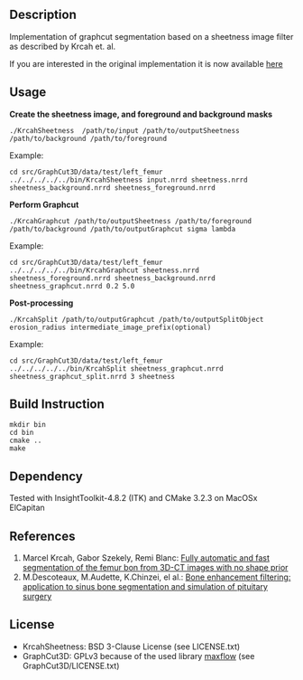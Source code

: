 ## Description
Implementation of graphcut segmentation based on a sheetness image filter as described by Krcah et. al.

If you are interested in the original implementation it is now available [here](https://github.com/mkrcah/bone-segmentation)

## Usage
**Create the sheetness image, and foreground and background masks**

`./KrcahSheetness  /path/to/input /path/to/outputSheetness /path/to/background /path/to/foreground`

Example: 
```
cd src/GraphCut3D/data/test/left_femur
../../../../../bin/KrcahSheetness input.nrrd sheetness.nrrd sheetness_background.nrrd sheetness_foreground.nrrd
```

**Perform Graphcut**

`./KrcahGraphcut /path/to/outputSheetness /path/to/foreground /path/to/background /path/to/outputGraphcut sigma lambda `

Example: 
```
cd src/GraphCut3D/data/test/left_femur
../../../../../bin/KrcahGraphcut sheetness.nrrd sheetness_foreground.nrrd sheetness_background.nrrd sheetness_graphcut.nrrd 0.2 5.0
```

**Post-processing**

`./KrcahSplit /path/to/outputGraphcut /path/to/outputSplitObject erosion_radius intermediate_image_prefix(optional) `

Example: 
```
cd src/GraphCut3D/data/test/left_femur
../../../../../bin/KrcahSplit sheetness_graphcut.nrrd sheetness_graphcut_split.nrrd 3 sheetness
```

## Build Instruction
```
mkdir bin
cd bin
cmake ..
make
```

## Dependency
Tested with InsightToolkit-4.8.2 (ITK) and CMake 3.2.3 on MacOSx ElCapitan

## References
1. Marcel Krcah, Gabor Szekely, Remi Blanc: [Fully automatic and fast segmentation of the femur bon from 3D-CT images with no shape prior](https://www.vision.ee.ethz.ch/publications/papers/proceedings/eth_biwi_00818.pdf)
2. M.Descoteaux, M.Audette, K.Chinzei, el al.: [Bone enhancement filtering: application to sinus bone segmentation and simulation of pituitary surgery](http://www.cim.mcgill.ca/~shape/publications/miccai05b.pdf)

## License
- KrcahSheetness: BSD 3-Clause License (see LICENSE.txt)
- GraphCut3D: GPLv3 because of the used library [maxflow](https://pub.ist.ac.at/~vnk/software.html) (see GraphCut3D/LICENSE.txt)
